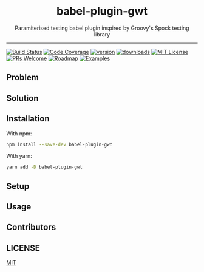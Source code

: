 <div align="center">
<h1>babel-plugin-gwt</h1>

Paramiterised testing babel plugin inspired by Groovy's Spock testing library
</div>

<hr />

[![Build Status](https://img.shields.io/travis/mattphillips/babel-plugin-gwt.svg?style=flat-square)](https://travis-ci.org/mattphillips/babel-plugin-gwt)
[![Code Coverage](https://img.shields.io/codecov/c/github/mattphillips/babel-plugin-gwt.svg?style=flat-square)](https://codecov.io/github/mattphillips/babel-plugin-gwt)
[![version](https://img.shields.io/npm/v/babel-plugin-gwt.svg?style=flat-square)](https://www.npmjs.com/package/babel-plugin-gwt)
[![downloads](https://img.shields.io/npm/dm/babel-plugin-gwt.svg?style=flat-square)](http://npm-stat.com/charts.html?package=babel-plugin-gwt&from=2017-09-14)
[![MIT License](https://img.shields.io/npm/l/babel-plugin-gwt.svg?style=flat-square)](https://github.com/mattphillips/babel-plugin-gwt/blob/master/LICENSE)
[![PRs Welcome](https://img.shields.io/badge/PRs-welcome-brightgreen.svg?style=flat-square)](http://makeapullrequest.com)
[![Roadmap](https://img.shields.io/badge/%F0%9F%93%94-roadmap-CD9523.svg?style=flat-square)](https://github.com/mattphillips/babel-plugin-gwt/blob/master/docs/ROADMAP.md)
[![Examples](https://img.shields.io/badge/%F0%9F%92%A1-examples-ff615b.svg?style=flat-square)](https://github.com/mattphillips/babel-plugin-gwt/blob/master/docs/EXAMPLES.md)
## Problem

## Solution

## Installation

With npm:
```sh
npm install --save-dev babel-plugin-gwt
```

With yarn:
```sh
yarn add -D babel-plugin-gwt
```

## Setup

## Usage

## Contributors

<!-- ALL-CONTRIBUTORS-LIST:START - Do not remove or modify this section -->
<!-- ALL-CONTRIBUTORS-LIST:END -->

## LICENSE

[MIT](/LICENSE)
